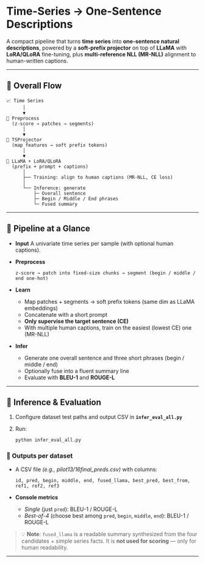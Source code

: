 # Time-Series → One-Sentence Descriptions

A compact pipeline that turns **time series** into **one-sentence natural descriptions**, powered by a **soft-prefix projector** on top of **LLaMA** with **LoRA/QLoRA** fine-tuning, plus **multi-reference NLL (MR-NLL)** alignment to human-written captions.

---

## 🔎 Overall Flow

```
📈 Time Series
      │
      ▼
🧹 Preprocess
  (z-score → patches → segments)
      │
      ▼
🧩 TSProjector
  (map features → soft prefix tokens)
      │
      ▼
🤖 LLaMA + LoRA/QLoRA
  (prefix + prompt + captions)
      │
      ├── Training: align to human captions (MR-NLL, CE loss)
      │
      └── Inference: generate
          ├─ Overall sentence
          ├─ Begin / Middle / End phrases
          └─ Fused summary
```

---

## 📌 Pipeline at a Glance

* **Input**
  A univariate time series per sample (with optional human captions).

* **Preprocess**

  ```
  z-score → patch into fixed-size chunks → segment (begin / middle / end one-hot)
  ```

* **Learn**

  * Map patches + segments → soft prefix tokens (same dim as LLaMA embeddings)
  * Concatenate with a short prompt
  * **Only supervise the target sentence (CE)**
  * With multiple human captions, train on the easiest (lowest CE) one (MR-NLL)

* **Infer**

  * Generate one overall sentence and three short phrases (begin / middle / end)
  * Optionally fuse into a fluent summary line
  * Evaluate with **BLEU-1** and **ROUGE-L**

---

## 🚀 Inference & Evaluation

1. Configure dataset test paths and output CSV in **`infer_eval_all.py`**
2. Run:

   ```bash
   python infer_eval_all.py
   ```

### 📂 Outputs per dataset

* A CSV file *(e.g., pilot13/16final\_preds.csv)* with columns:

  ```
  id, pred, begin, middle, end, fused_llama, best_pred, best_from, ref1, ref2, ref3
  ```

* **Console metrics**

  * *Single* (just `pred`): BLEU-1 / ROUGE-L
  * *Best-of-4* (choose best among `pred`, `begin`, `middle`, `end`): BLEU-1 / ROUGE-L

> 💡 **Note**: `fused_llama` is a readable summary synthesized from the four candidates + simple series facts.
> It is **not used for scoring** — only for human readability.

---
